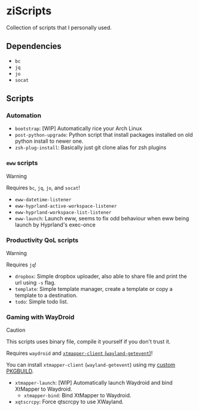 # ziScripts

Collection of scripts that I personally used.

## Dependencies
- `bc`
- `jq`
- `jo`
- `socat`

## Scripts

### Automation
- `bootstrap`: [WIP] Automatically rice your Arch Linux
- `post-python-upgrade`: Python script that install packages installed on old python install to newer one.
- `zsh-plug-install`: Basically just git clone alias for zsh plugins

### `eww` scripts

> [!WARNING]
> Requires `bc`, `jq`, `jo`, and `socat`!

- `eww-datetime-listener`
- `eww-hyprland-active-workspace-listener`
- `eww-hyprland-workspace-list-listener`
- `eww-launch`: Launch eww, seems to fix odd behaviour when eww being launch by Hyprland's exec-once

### Productivity QoL scripts

> [!WARNING]
> Requires `jq`!

- `dropbox`: Simple dropbox uploader, also able to share file and print the url using `-s` flag.
- `template`: Simple template manager, create a template or copy a template to a destination.
- `todo`: Simple todo list.

### Gaming with WayDroid

> [!CAUTION]
> This scripts uses binary file, compile it yourself if you don't trust it.
>
> Requires `waydroid` and [`xtmapper-client` (`wayland-getevent`)](https://github.com/null2264/wayland-getevent)!
>
> You can install `xtmapper-client` (`wayland-getevent`) using my [custom PKGBUILD](https://github.com/null2264/pkgbuilds/tree/485e81a751e97608f74a8913f7853559b53d4cc0/xtmapper-client-git).

- `xtmapper-launch`: [WIP] Automatically launch Waydroid and bind XtMapper to Waydroid.
  - `xtmapper-bind`: Bind XtMapper to Waydroid.
- `xqtscrcpy`: Force qtscrcpy to use XWayland.
